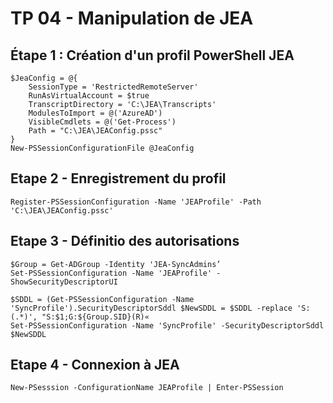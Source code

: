 # TP 04 - Manipulation de JEA

## Étape 1 : Création d'un profil PowerShell JEA

```
$JeaConfig = @{
    SessionType = 'RestrictedRemoteServer'
    RunAsVirtualAccount = $true
    TranscriptDirectory = 'C:\JEA\Transcripts'
    ModulesToImport = @('AzureAD')
    VisibleCmdlets = @('Get-Process')
    Path = "C:\JEA\JEAConfig.pssc"
}
New-PSSessionConfigurationFile @JeaConfig 
```

## Etape 2 - Enregistrement du profil
```
Register-PSSessionConfiguration -Name 'JEAProfile' -Path 'C:\JEA\JEAConfig.pssc'
```

## Etape 3 - Définitio des autorisations

```
$Group = Get-ADGroup -Identity 'JEA-SyncAdmins’ 
Set-PSSessionConfiguration -Name 'JEAProfile' -ShowSecurityDescriptorUI 

$SDDL = (Get-PSSessionConfiguration -Name 'SyncProfile').SecurityDescriptorSddl $NewSDDL = $SDDL -replace 'S:(.*)', "S:$1;G:${Group.SID}(R)« 
Set-PSSessionConfiguration -Name 'SyncProfile' -SecurityDescriptorSddl $NewSDDL
```


## Etape 4 - Connexion à JEA

```
New-PSesssion -ConfigurationName JEAProfile | Enter-PSSession
```

